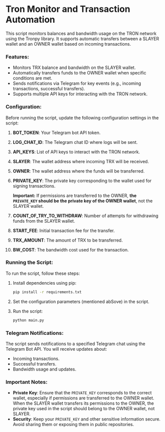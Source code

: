 # Tron Monitor and Transaction Automation

This script monitors balances and bandwidth usage on the TRON network using the Tronpy library. It supports automatic transfers between a SLAYER wallet and an OWNER wallet based on incoming transactions.

### Features:
- Monitors TRX balance and bandwidth on the SLAYER wallet.
- Automatically transfers funds to the OWNER wallet when specific conditions are met.
- Sends notifications via Telegram for key events (e.g., incoming transactions, successful transfers).
- Supports multiple API keys for interacting with the TRON network.

### Configuration:

Before running the script, update the following configuration settings in the script:

1. **BOT_TOKEN**: Your Telegram bot API token.
2. **LOG_CHAT_ID**: The Telegram chat ID where logs will be sent.
3. **API_KEYS**: List of API keys to interact with the TRON network.
4. **SLAYER**: The wallet address where incoming TRX will be received.
5. **OWNER**: The wallet address where the funds will be transferred.
6. **PRIVATE_KEY**: The private key corresponding to the wallet used for signing transactions. 

   **Important:** If permissions are transferred to the OWNER, **the `PRIVATE_KEY` should be the private key of the OWNER wallet**, not the SLAYER wallet.

7. **COUNT_OF_TRY_TO_WITHDRAW**: Number of attempts for withdrawing funds from the SLAYER wallet.
8. **START_FEE**: Initial transaction fee for the transfer.
9. **TRX_AMOUNT**: The amount of TRX to be transferred.
10. **BW_COST**: The bandwidth cost used for the transaction.

### Running the Script:

To run the script, follow these steps:

1. Install dependencies using pip:
    ```bash
    pip install -r requirements.txt

    ```

2. Set the configuration parameters (mentioned abSove) in the script.

3. Run the script:
    ```bash
    python main.py
    ```

### Telegram Notifications:
The script sends notifications to a specified Telegram chat using the Telegram Bot API. You will receive updates about:
- Incoming transactions.
- Successful transfers.
- Bandwidth usage and updates.

### Important Notes:
- **Private Key**: Ensure that the `PRIVATE_KEY` corresponds to the correct wallet, especially if permissions are transferred to the OWNER wallet. When the SLAYER wallet transfers its permissions to the OWNER, the private key used in the script should belong to the OWNER wallet, not SLAYER.
- **Security**: Keep your `PRIVATE_KEY` and other sensitive information secure. Avoid sharing them or exposing them in public repositories.
